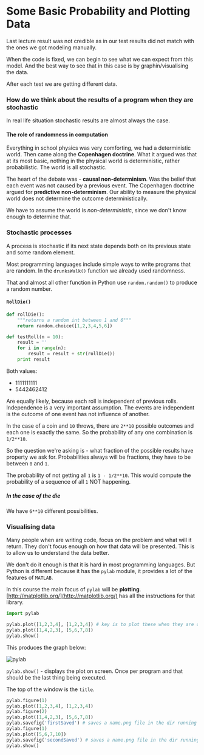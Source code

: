 Some Basic Probability and Plotting Data
========================================

Last lecture result was not credible as in our test results did not match with the ones we got modeling manually.

When the code is fixed, we can begin to see what we can expect from this model. And the best way to see that in this case is by graphin/visualising the data.

After each test we are getting different data.

### How do we think about the results of a program when they are stochastic

In real life situation stochastic results are almost always the case.

#### The role of randomness in computation

Everything in school physics was very comforting, we had a deterministic world. Then came along the **Copenhagen doctrine**. What it argued was that at its most basic, nothing in the physical world is deterministic, rather probabilistic. The world is all stochastic.

The heart of the debate was - **causal non-determinism**. Was the belief that each event was not caused by a previous event. The Copenhagen doctrine argued for **predictive non-determinism**. Our ability to measure the physical world does not determine the outcome deterministically.

We have to assume the world is *non-deterministic*, since we don't know enough to determine that.

### Stochastic processes

A process is stochastic if its next state depends both on its previous state and some random element.

Most programming languages include simple ways to write programs that are random. In the `drunksWalk()` function we already used randomness.

That and almost all other function in Python use `random.random()` to produce a random number.

#### `RollDie()`

```Python
def rollDie():
    """returns a random int between 1 and 6"""
    return random.choice([1,2,3,4,5,6])

def testRoll(n = 10):
    result = ''
    for i in range(n):
        result = result + str(rollDie())
    print result
```

Both values:

* 1111111111
* 5442462412

Are equally likely, because each roll is independent of previous rolls. Independence is a very important assumption. The events are independent is the outcome of one event has not influence of another.

In the case of a coin and `10` throws, there are `2**10` possible outcomes and each one is exactly the same. So the probability of any one combination is `1/2**10`.

So the question we're asking is - what fraction of the possible results have property we ask for. Probabilities always will be fractions, they have to be between `0` and `1`.

The probability of not getting all `1` is `1 - 1/2**10`. This would compute the probability of a sequence of all `1` NOT happening.

##### In the case of the die

We have `6**10` different possibilities.

### Visualising data

Many people when are writing code, focus on the problem and what will it return. They don't focus enough on how that data will be presented. This is to allow us to understand the data better.

We don't do it enough is that it is hard in most programming languages. But Python is different because it has the `pylab` module, it provides a lot of the features of `MATLAB`.

In this course the main focus of `pylab` will be **plotting**. [http://matplotlib.org/](http://matplotlib.org/) has all the instructions for that library.

```Python
import pylab

pylab.plot([1,2,3,4], [1,2,3,4]) # key is to plot these when they are of equal length
pylab.plot([1,4,2,3], [5,6,7,8])
pylab.show()
```

This produces the graph below:

![pylab](http://dl.dropbox.com/u/31042440/mit-ocw-600/unit-2/plotting-data.png)

`pylab.show()` - displays the plot on screen. Once per program and that should be the last thing being executed.

The top of the window is the `title`.

```Python
pylab.figure(1)
pylab.plot([1,2,3,4], [1,2,3,4])
pylab.figure(2)
pylab.plot([1,4,2,3], [5,6,7,8])
pylab.savefig('firstSaved') # saves a name.png file in the dir running the script
pylab.figure(1)
pylab.plot([5,6,7,10])
pylab.savefig('secondSaved') # saves a name.png file in the dir running the script
pylab.show()
```
